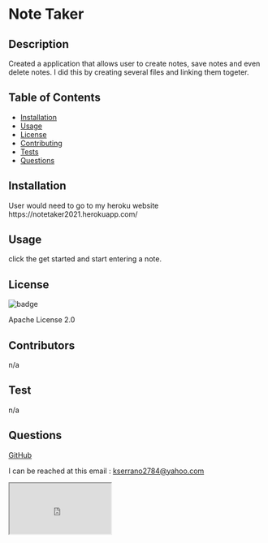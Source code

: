 
  # Note Taker
  ## Description
  Created a application that allows user to create notes, save notes and even delete notes. I did this by creating several files and linking them togeter.

  ## Table of Contents
  * [Installation](#installation)
  * [Usage](#usage)
  * [License](#license)
  * [Contributing](#contributors)
  * [Tests](#test)
  * [Questions](#questions)
  
  ## Installation
  <p> User would need to go to my heroku website https://notetaker2021.herokuapp.com/</p>

  ## Usage
  <p> click the get started and start entering a note.</p>

  ## License
  <img>![badge](https://img.shields.io/badge/license-Apache%20License%202.0-brightgreen)</img>
  <p>Apache License 2.0</p>

  ## Contributors
  <p>n/a</p>

  ## Test
  <p> n/a</p>
  
  ## Questions
  <a href = "https://github.com/kevinserrano"> GitHub </a> 

  I can be reached at this email : <a href= "mailto:kserrano2784@yahoo.com">kserrano2784@yahoo.com</a> 

  <iframe src="https://drive.google.com/file/d/1zWS5NjQFR4ofYlFvnAJjZWpwAQ2_tayh/preview" width="200" height="100"></iframe>
  